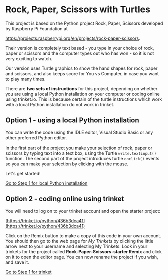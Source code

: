 # Rock, Paper, Scissors with Turtles

This project is based on the Python project Rock, Paper, Scissors developed by Raspberry Pi Foundation at

https://projects.raspberrypi.org/en/projects/rock-paper-scissors.

Their version is completely text based - you type in your choice of rock, paper or scissors and the computer types out who has won - so it is not very exciting to watch.

Our version uses Turtle graphics to show the hand shapes for rock, paper and scissors, and also keeps score for You vs Computer, in case you want to play many times.

There are **two sets of instructions** for this project, depending on whether you are using a local Python installation on your computer or coding online using trinket.io. This is because certain of the turtle instructions which work with a local Python installation do not work in trinket.

## Option 1 - using a local Python installation

You can write the code using the IDLE editor,  Visual Studio Basic or any other preferred Python editor.

In the first part of the project you make your selection of rock, paper or scissors by typing text into a text box, using the Turtle ```write.textinput()``` function. The second part of the project introduces turtle ```onclick()``` events so you can make your selection by clicking with the mouse.

Let's get started!

[Go to Step 1 for local Python installation](Step1-Make-Turtles)

## Option 2 - coding online using trinket

You will need to log on to your trinket account and open the starter project:

[https://trinket.io/python/436b3dca41](https://trinket.io/python/436b3dca41)

Click on the Remix button to make a copy of this code in your own account. You should then go to the web page for *My Trinkets* by clicking the little arrow next to your username and selecting My Trinkets. Look in your trinkets for the project called **Rock-Paper-Scissors-starter Remix** and click on it to open the editor page. You can now rename the project if you wish, and save it.

[Go to Step 1 for trinket](Step1-Make-Turtles-trinket)
